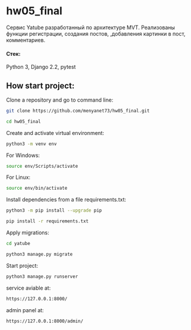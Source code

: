 # hw05_final
Сервис Yatube разработанный по архитектуре MVT. Реализованы функции регистрации, создания постов, ,добавления картинки в пост, комментариев.

#### Стек:
Python 3, Django 2.2, pytest

## How start project:

Clone a repository and go to command line:

```sh
git clone https://github.com/menyanet73/hw05_final.git
```

```sh
cd hw05_final
```

Create and activate virtual environment:

```sh
python3 -m venv env
```
For Windows:
```sh
source env/Scripts/activate  
```
For Linux:
```sh
source env/bin/activate  
```

Install dependencies from a file requirements.txt:

```sh
python3 -m pip install --upgrade pip
```

```sh
pip install -r requirements.txt
```

Apply migrations:

```sh
cd yatube
```
```sh
python3 manage.py migrate
```

Start project:

```sh
python3 manage.py runserver
```

service aviable at:
```sh
https://127.0.0.1:8000/
```

admin panel at:
```sh
https://127.0.0.1:8000/admin/
```
